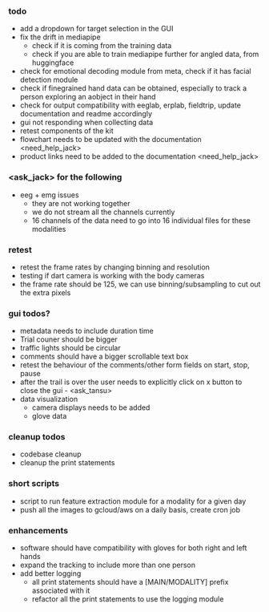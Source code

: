 ### todo
- add a dropdown for target selection in the GUI 
- fix the drift in mediapipe
    - check if it is coming from the training data 
    - check if you are able to train mediapipe further for angled data, from huggingface 
- check for emotional decoding module from meta, check if it has facial detection module
- check if finegrained hand data can be obtained, especially to track a person exploring an aobject in their hand
- check for output compatibility with eeglab, erplab, fieldtrip, update documentation and readme accordingly 
- gui not responding when collecting data
- retest components of the kit
- flowchart needs to be updated with the documentation <need_help_jack>
- product links need to be added to the documentation <need_help_jack>

### <ask_jack> for the following
- eeg + emg issues
    - they are not working together 
    - we do not stream all the channels currently
    - 16 channels of the data need to go into 16 individual files for these modalities

### retest
- retest the frame rates by changing binning and resolution
- testing if dart camera is working with the body cameras
- the frame rate should be 125, we can use binning/subsampling to cut out the extra pixels

### gui todos?
- metadata needs to include duration time
- Trial couner should be bigger 
- traffic lights should be circular
- comments should have a bigger scrollable text box
- retest the behaviour of the comments/other form fields on start, stop, pause
- after the trail is over the user needs to explicitly click on x button to close the gui - <ask_tansu>
- data visualization 
    - camera displays needs to be added
    - glove data 

### cleanup todos
- codebase cleanup
- cleanup the print statements

### short scripts
- script to run feature extraction module for a modality for a given day
- push all the images to gcloud/aws on a daily basis, create cron job

### enhancements
- software should have compatibility with gloves for both right and left hands
- expand the tracking to include more than one person
- add better logging
    - all print statements should have a [MAIN/MODALITY] prefix associated with it
    - refactor all the print statements to use the logging module
